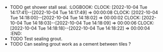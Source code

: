 - TODO  get shower stall seal.
  :LOGBOOK:
  CLOCK: [2022-10-04 Tue 14:17:41]--[2022-10-04 Tue 14:17:49] =>  00:00:08
  CLOCK: [2022-10-04 Tue 14:18:00]--[2022-10-04 Tue 14:18:02] =>  00:00:02
  CLOCK: [2022-10-04 Tue 14:18:03]--[2022-10-04 Tue 14:18:09] =>  00:00:06
  CLOCK: [2022-10-04 Tue 14:18:18]--[2022-10-04 Tue 14:18:22] =>  00:00:04
  :END:
- TODO  Test sealing grout.
- TODO  Can sealing grout work as a cement between tiles ?